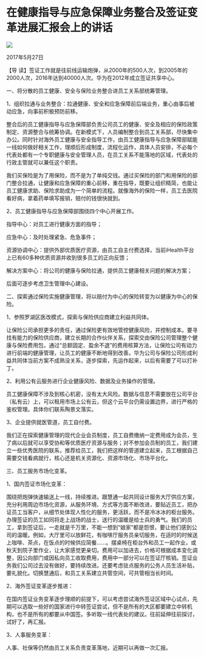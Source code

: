 # 在健康指导与应急保障业务整合及签证变革进展汇报会上的讲话
<img class="pv" src="https://api.visitor.plantree.me/visitor-badge/pv?namespace=plantree.me&key=renzhengfei-speeches/在健康指导与应急保障业务整合及签证变革进展汇报会上的讲话.md">



2017年5月27日



【导  读】签证工作就是往前线运输炮弹，从2000年的500人次，到2005年的2000人次，2016年达到40000人次。华为在2012年成立签证共享中心。



一、将分散的员工健康、安全与保险业务整合进员工关系部统筹管理。

1、组织拉通与业务整合：拉通健康、安全和应急保障前后端业务，重心由事后被动应急，向事前积极预防前移。

整合后的员工健康指导与应急保障部负责公司员工的健康、安全及相应的保险政策制定、资源整合与统筹协调。在新模式下，人员编制整合到员工关系部，尽快集中办公。同时针对海外员工健康与安全指导工作，由员工健康指导与应急保障部赋能一线如何做好相关工作，理顺后形成制度，流程化运作，具体人员安排，不必每个代表处都有一个专职健康与安全管理人员，在员工关系不能落地的区域，代表处的行政主管就可以兼任这个职责。

我们买保险是为了用保险，而不是为了单纯交钱。通过买保险的部门和用保险的部门整合拉通，让健康和应急保障的重心前移，重在指导，既要让组织精简，也能让员工健康求助、保险求助成为一个简单的流程。就像海外的保险一样，员工去医院看好病，拿着药单填写报销，赔付的钱很快就到。

2、员工健康指导与应急保障部围绕四个中心开展工作。

指导中心：对员工进行健康方面的指导；

应急中心：及时处理紧急、危急事件；

资源协调中心：提供外部优质医疗资源，由员工自主付费选择，当前iHealth平台上已有60多种优质资源并收到很多员工的正向反馈；

解决方案中心：将公司的健康与保险拉通，提供员工健康相关问题的解决方案；

后面可逐步考虑卫生管理中心建设。

二、探索通过保险实施健康管理，将以赔付为中心的保险转变为以健康为中心的保险。

1、参照罗湖区医改模式，探索与保险供应商建立利益共同体。

让保险公司承担更多的责任，通过保险更有效地管控健康风险，并控制成本。要寻找有能力的保险供应商，建立长期的合作伙伴关系，探索交由保险公司管理整个健康与保险费用包，通过“总额固定、盈余不退”的费用核算方法，让保险公司有动力进行前端的健康管理，让员工的健康不断地得到改善。华为公司与保险公司形成利益共同体当前方案不成熟没关系，逐步探索，先运作起来，以后有需要了可以打补丁。

2、利用公有云服务进行企业健康风险、数据及业务操作的管理。

员工健康保障不涉及到核心机密，没有太大风险。数据与信息不需要放在公司平台（私有云）上，可以租用市场上公有云，但这个云平台仍需设置边界，进行严格的鉴权管理。具体你们联系陶景文落实。

3、企业提供就医管道，员工自付费。

我们正在探索健康管理的现代企业会员制度，员工自费缴纳一定费用成为会员，生了病以后就可以享受协和等优质医疗资源与服务；对不参加会员制的员工，我们建立一些优秀医院的联系，推荐给员工，我们把这样的管道建立起来，员工根据自己需要交钱看病就行，核心还是机关资源化、资源市场化、市场平台化。

三、员工服务市场化变革。

1、国内签证市场化变革：

围绕把炮弹快速输送上一线，持续推进。跟慧通一起共同设计服务大厅供应方案，充分利用周边市场化资源，从服务环境、方式等方面不断改进，要贴近员工，把办证员工当客户，从细节处体现人性化的服务，更活跃，而不是冷冰冰的柜台服务。办理签证的员工如同将走上战场的战士，送行的温暖是给士兵的勇气。我们的员工，拿到签证后，一走就是千万里，不能一想到“娘家”都是怨恨，要让他们感到公司的温暖。例如，大厅里可以放鲜花，有咖啡厅服务员亲切服务，在适时的时候送上咖啡、茶点，在饭点的时候供应简餐……。摆桌椅在柜台外和员工一起作业，或秋天到院子里作业，让大家感觉更亲切。费用可以加进去，价格可根据成本变化调整，因公向部门或因私向员工收取费用，费用中一部分可以在签证厅核销。签证业务我们公司过去没有做好，要持续改进。还要考虑驻点服务的公务人员生活补贴，要礼貌化。切换慧通后，和员工关系建立共管空间，可共管相当长时间。

2、海外签证变革逐步推进：

在国内签证业务变革逐步理顺的前提下，可以考虑尝试海外签证区域中心试点，先期可以选取一些好的国家进行中转签证尝试，但不是所有的大区都要建立中转机构，也不是所有的都要从中国签。多听取一线代表处的建议。往前延伸往前探讨，试好了，再汇报。

3、人事服务变革：

人事、社保等仍然由员工关系负责变革落地，近期可以再做一次汇报。
